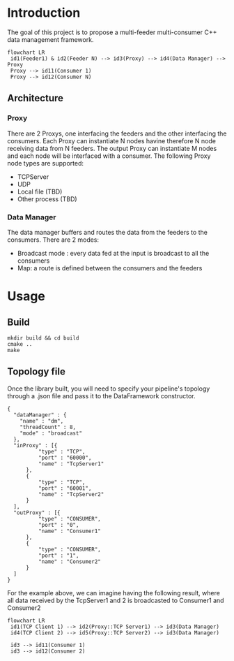 # Introduction
The goal of this project is to propose a multi-feeder multi-consumer C++ data management framework.

```mermaid
flowchart LR
 id1(Feeder1) & id2(Feeder N) --> id3(Proxy) --> id4(Data Manager) --> Proxy
 Proxy --> id11(Consumer 1)
 Proxy --> id12(Consumer N)
```

## Architecture

### Proxy
There are 2 Proxys, one interfacing the feeders and the other interfacing the consumers.
Each Proxy can instantiate N nodes havine therefore N node receiving data from N feeders.
The output Proxy can instantiate M nodes and each node will be interfaced with a consumer.
The following Proxy node types are supported:
* TCPServer
* UDP
* Local file (TBD)
* Other process (TBD)

### Data Manager

The data manager buffers and routes the data from the feeders to the consumers. There are 2 modes:

* Broadcast mode : every data fed at the input is broadcast to all the consumers
* Map: a route is defined between the consumers and the feeders


# Usage

## Build
```
mkdir build && cd build
cmake ..
make
```
## Topology file

Once the library built, you will need to specify your pipeline's topology through a .json file and pass it to the DataFramework constructor.
```
{
  "dataManager" : {
    "name" : "dm",
    "threadCount" : 8,
    "mode" : "broadcast"
  },
  "inProxy" : [{
          "type" : "TCP",
          "port" : "60000",
          "name" : "TcpServer1"
      },
      {
          "type" : "TCP",
          "port" : "60001",
          "name" : "TcpServer2"
      }
  ],
  "outProxy" : [{
          "type" : "CONSUMER",
          "port" : "0",
          "name" : "Consumer1"
      },
      {
          "type" : "CONSUMER",
          "port" : "1",
          "name" : "Consumer2"
      }
  ]
}
```

For the example above, we can imagine having the following result, where all data received by the TcpServer1 and 2 is broadcasted to Consumer1 and Consumer2

```mermaid
flowchart LR
 id1(TCP Client 1) --> id2(Proxy::TCP Server1) --> id3(Data Manager)
 id4(TCP Client 2) --> id5(Proxy::TCP Server2) --> id3(Data Manager)

 id3 --> id11(Consumer 1)
 id3 --> id12(Consumer 2)
```
